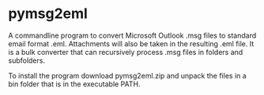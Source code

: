 # pymsg2eml
A commandline program to convert Microsoft Outlook .msg files to standard email format .eml. 
Attachments will also be taken in the resulting .eml file. 
It is a bulk converter that can recursively process .msg files in folders and subfolders.

To install the program download pymsg2eml.zip and unpack the files in a bin folder that is in the executable PATH.
